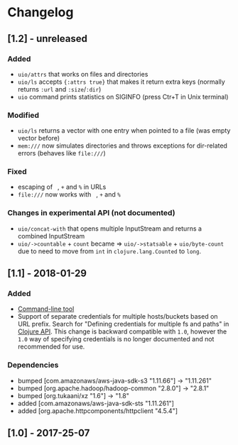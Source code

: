 # Changelog

## [1.2] - unreleased
### Added
- `uio/attrs` that works on files and directories
- `uio/ls` accepts `{:attrs true}` that makes it return extra keys (normally returns `:url` and `:size`/`:dir`)
- `uio` command prints statistics on SIGINFO (press Ctr+T in Unix terminal)

### Modified
- `uio/ls` returns a vector with one entry when pointed to a file (was empty vector before)
- `mem:///` now simulates directories and throws exceptions for dir-related errors (behaves like `file:///`)

### Fixed
- escaping of ` `, `+` and `%` in URLs
- `file:///` now works with ` `, `+` and `%`

### Changes in experimental API (not documented)
- `uio/concat-with` that opens multiple InputStream and returns a combined InputStream
- `uio/->countable` + `count` became => `uio/->statsable` + `uio/byte-count` due to need
  to move from `int` in `clojure.lang.Counted` to `long`.

## [1.1] - 2018-01-29
### Added
- [Command-line tool](https://github.com/oshyshko/uio/#command-line-tool)
- Support of separate credentials for multiple hosts/buckets based on URL prefix.
  Search for "Defining credentials for multiple fs and paths" in [Clojure API](https://github.com/oshyshko/uio/#clojure-api).
  This change is backward compatible with `1.0`, however the `1.0` way of specifying
  credentials is no longer documented and not recommended for use.
### Dependencies
- bumped [com.amazonaws/aws-java-sdk-s3 "1.11.66"] -> "1.11.261"
- bumped [org.apache.hadoop/hadoop-common "2.8.0"] -> "2.8.1"
- bumped [org.tukaani/xz "1.6"] -> "1.8"
- added [com.amazonaws/aws-java-sdk-sts "1.11.261"]
- added [org.apache.httpcomponents/httpclient "4.5.4"]

## [1.0] - 2017-25-07

